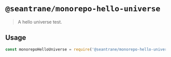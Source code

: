 # `@seantrane/monorepo-hello-universe`

> A hello universe test.

## Usage

```js
const monorepoHelloUniverse = require('@seantrane/monorepo-hello-universe');
```
